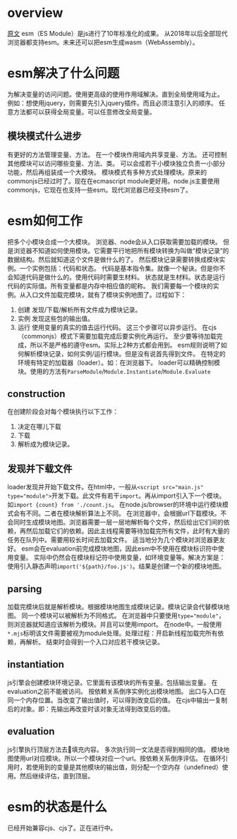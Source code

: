 # overview
[原文](https://hacks.mozilla.org/2018/03/es-modules-a-cartoon-deep-dive/)
esm（ES Module）是js进行了10年标准化的成果。
从2018年以后全部现代浏览器都支持esm。未来还可以把esm生成wasm（WebAssembly）。

# esm解决了什么问题
为解决变量的访问问题。使用更高级的使用作用域解决。直到全局使用域为止。
例如：想使用jquery，则需要先引入jquery插件。而且必须注意引入的顺序。
任意方法都可以获得全局变量。可以任意修改全局变量。

## 模块模式什么进步
有更好的方法管理变量、方法。
在一个模块作用域内共享变量、方法。
还可控制其他模块可以访问哪些变量、方法、类。
可以会成若干小模块独立负责一小部分功能，然后再组装成一个大模块。
模块模式有多种方式处理模块。原来的commonjs已经过时了。现在在ecmascript module更好用。node.js主要使用commonjs，它现在也支持一些esm。现代浏览器已经支持esm了。

# esm如何工作
把多个小模块合成一个大模块。
浏览器、node会从入口获取需要加载的模块。
但是浏览器不知道如何使用模块。它需要平行地把所有模块转换为叫做“模块记录”的数据结构。然后就知道这个文件是做什么的了。
然后模块记录需要转换成模块实例。一个实例包括：代码和状态。
代码是基本指令集。就像一个秘诀。但是你不会知道代码是做什么的。使用代码时需要生材料。
状态就是生材料。状态是运行代码的实际值。所有变量都是内存中相应值的昵称。
我们需要每一个模块的实例。从入口文件加载完模块，就有了模块实例地图了。过程如下：
1. 创建 发现/下载/解析所有文件成为模块记录。
2. 实例 发现这些包的输出值。
3. 运行 使用变量的真实的值去运行代码。
这三个步骤可以异步运行。
在cjs（commonjs）模式下需要加载完成后要实例化再运行。
至少要等待加载完成，所以不是严格的遵守esm。实际上2种方式都会用到。
esm规则说明了如何解析模块记录，如何实例/运行模块。但是没有说首先得到文件。
在特定的环境有特定的加载器（loader）。如：在浏览器下。
loader可以精确控制模块。使用的方法有`ParseModule`/`Module.Instantiate`/`Module.Evaluate`

## construction
在创建阶段会对每个模块执行以下工作：
1. 决定在哪儿下载
2. 下载
3. 解析成为模块记录。

## 发现并下载文件
loader发现并开始下载文件。在html中，一般从`<script src="main.js" type="module">`开发下载。此文件有若干`import`。再从import引入下一个模块。
如`import {count} from './count.js`。
在node.js/browser的环境中运行模块模式会有不同。二者在模块解析算法上不同。
在浏览器中，会根据url下载模块。不会同时生成模块地图。浏览器需要一层一层地解析每个文件，然后绘出它们间的依赖，再然后加载它们的依赖。因此主线程需要等待加载完所有文件，此时有大量的任务在队列中。需要用较长时间去加载文件。
适当地分为几个模块对浏览器更友好。
esm会在evaluation前完成模块地图，因此esm中不使用在模块标识符中使用变量。
实际中仍然会在模块标记符中使用变量，如环境变量等。解决方案是：使用引入静态声明`import('${path}/foo.js')`。结果是创建一个新的模块地图。

## parsing
加载完模块后就是解析模块。根据模块地图生成模块记录。模块记录会代替模块地图。
同一个模块可以被解析为不同格式。
在浏览器中只要使用`type="module"`，则浏览器就知道应该解析为模块。并且可以使用import。
在node中。一般使用`*.mjs`标明该文件需要被视为module处理。处理过程：开启新线程加载完所有依赖，再解析。
结束时会得到一个入口对应若干模块记录。

## instantiation
js引擎会创建模块环境记录。它里面有该模块的所有变量。包括输出变量。
在evaluation之前不能被访问。
按依赖关系倒序实例化出模块地图。
出口与入口在同一个内存位置。当改变了输出值时，可以得到改变后的值。
在cjs中输出一复制后的对象。即：先输出再改变时该对象无法得到改变后的值。

## evaluation
js引擎执行顶层方法去填充内容。
多次执行同一文法是否得到相同的值。
模块地图使用url对应模块。所以一个模块对应一个url。按依赖关系倒序评估。
在循环引用时，若使用到的变量是其他模块的输出值，则分配一个空内存（undefined）使用。然后继续评估，直到顶层。

# esm的状态是什么
已经开始兼容cjs、cjs了。正在进行中。
